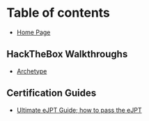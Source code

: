 # Table of contents

* [Home Page](README.md)

## HackTheBox Walkthroughs

* [Archetype](hackthebox-walkthroughs/archetype.md)

## Certification Guides

* [Ultimate eJPT Guide; how to pass the eJPT](certification-guides/ultimate-ejpt-guide-how-to-pass-the-ejpt.md)

